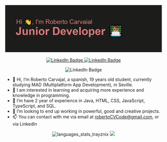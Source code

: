 <img src="https://raw.githubusercontent.com/TrayZNix/TrayZNix/main/header.png" alt="trayznix banner"/>
<p align="center">
  <p align="center">
    <a href="https://www.linkedin.com/in/robertocarvajalv/">
      <img src="https://img.shields.io/badge/LinkedIn-blue?style=for-the-badge&logo=linkedin&logoColor=white" alt="LinkedIn Badge"/>
    </a>
    <a href="mailto:robertoCVCode@gmail.com">
      <img href="robertoCVCode@gmail.com" src="https://img.shields.io/badge/GMail-gray?style=for-the-badge&logo=gmail&logoColor=red" alt="LinkedIn Badge"/>
    </a>
    

  </p>
  <p align="center">
    <img src="https://komarev.com/ghpvc/?username=trayznix&color=ff69b4" alt="LinkedIn Badge"/>
  </p>
</p>


- 👋 Hi, I’m Roberto Carvajal, a spanish, 19 years old student, currently studying MAD (Multiplatform App Development), in Seville. 
- 👀 I am interested in learning and acquiring more experience and knowledge in programming.
- 🌱 I’m have 2 year of experience in Java, HTML, CSS, JavaScript, TypeScript, and SQL.
- 💞️ I’m looking to end up working in powerful, good and creative projects.
- 📫 You can contact with me via email at robertoCVCode@gmail.com, or via LinkedIn

<p align="center">
  <img src="https://github-readme-stats.vercel.app/api/top-langs/?username=trayznix&theme=dracula" alt="languages_stats_trayznix" -/>
  <img src="https://github-readme-stats.vercel.app/api?username=trayznix&show_icons=true&theme=dracula" />
</p>


